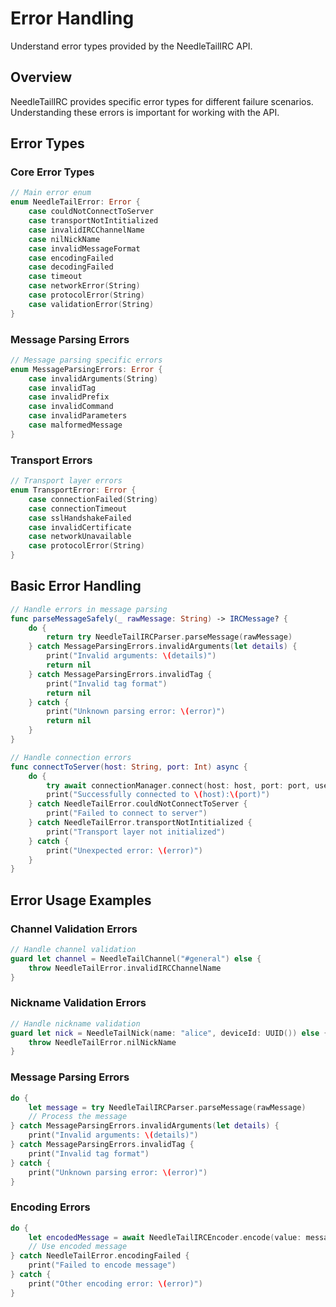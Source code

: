 # Error Handling

Understand error types provided by the NeedleTailIRC API.

## Overview

NeedleTailIRC provides specific error types for different failure scenarios. Understanding these errors is important for working with the API.

## Error Types

### Core Error Types

```swift
// Main error enum
enum NeedleTailError: Error {
    case couldNotConnectToServer
    case transportNotIntitialized
    case invalidIRCChannelName
    case nilNickName
    case invalidMessageFormat
    case encodingFailed
    case decodingFailed
    case timeout
    case networkError(String)
    case protocolError(String)
    case validationError(String)
}
```

### Message Parsing Errors

```swift
// Message parsing specific errors
enum MessageParsingErrors: Error {
    case invalidArguments(String)
    case invalidTag
    case invalidPrefix
    case invalidCommand
    case invalidParameters
    case malformedMessage
}
```

### Transport Errors

```swift
// Transport layer errors
enum TransportError: Error {
    case connectionFailed(String)
    case connectionTimeout
    case sslHandshakeFailed
    case invalidCertificate
    case networkUnavailable
    case protocolError(String)
}
```

## Basic Error Handling

```swift
// Handle errors in message parsing
func parseMessageSafely(_ rawMessage: String) -> IRCMessage? {
    do {
        return try NeedleTailIRCParser.parseMessage(rawMessage)
    } catch MessageParsingErrors.invalidArguments(let details) {
        print("Invalid arguments: \(details)")
        return nil
    } catch MessageParsingErrors.invalidTag {
        print("Invalid tag format")
        return nil
    } catch {
        print("Unknown parsing error: \(error)")
        return nil
    }
}

// Handle connection errors
func connectToServer(host: String, port: Int) async {
    do {
        try await connectionManager.connect(host: host, port: port, useSSL: false)
        print("Successfully connected to \(host):\(port)")
    } catch NeedleTailError.couldNotConnectToServer {
        print("Failed to connect to server")
    } catch NeedleTailError.transportNotIntitialized {
        print("Transport layer not initialized")
    } catch {
        print("Unexpected error: \(error)")
    }
}
```

## Error Usage Examples

### Channel Validation Errors

```swift
// Handle channel validation
guard let channel = NeedleTailChannel("#general") else {
    throw NeedleTailError.invalidIRCChannelName
}
```

### Nickname Validation Errors

```swift
// Handle nickname validation
guard let nick = NeedleTailNick(name: "alice", deviceId: UUID()) else {
    throw NeedleTailError.nilNickName
}
```

### Message Parsing Errors

```swift
do {
    let message = try NeedleTailIRCParser.parseMessage(rawMessage)
    // Process the message
} catch MessageParsingErrors.invalidArguments(let details) {
    print("Invalid arguments: \(details)")
} catch MessageParsingErrors.invalidTag {
    print("Invalid tag format")
} catch {
    print("Unknown parsing error: \(error)")
}
```

### Encoding Errors

```swift
do {
    let encodedMessage = await NeedleTailIRCEncoder.encode(value: message)
    // Use encoded message
} catch NeedleTailError.encodingFailed {
    print("Failed to encode message")
} catch {
    print("Other encoding error: \(error)")
}
```